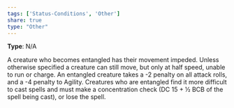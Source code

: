 ```yaml
---
tags: ['Status-Conditions', 'Other']
share: true
type: "Other"
---
```

**Type**: N/A

A creature who becomes entangled has their movement impeded. Unless otherwise specified a creature can still move, but only at half speed, unable to run or charge. An entangled creature takes a -2 penalty on all attack rolls, and a -4 penalty to Agility. Creatures who are entangled find it more difficult to cast spells and must make a concentration check (DC 15 + ½ BCB of the spell being cast), or lose the spell.
